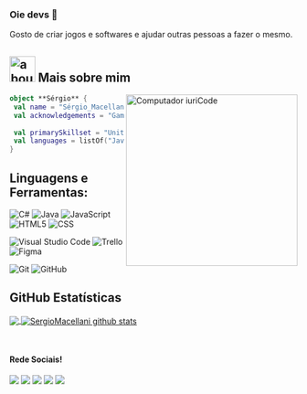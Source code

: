 ### Oie devs 👋

Gosto de criar jogos e softwares e ajudar outras pessoas a fazer o mesmo.

## <img width="45" alt="about" src="https://raw.github.com/elizarov/elizarov/master/about.png"> Mais sobre mim

<img src="https://raw.githubusercontent.com/MicaelliMedeiros/micaellimedeiros/master/image/computer-illustration.png" min-width="300px" max-width="300px" width="300px" align="right" alt="Computador iuriCode">


```kotlin
object **Sérgio** {
 val name = "Sérgio_Macellani"
 val acknowledgements = "Game_Dev"
 
 val primarySkillset = "Unity"
 val languages = listOf("Java", "Python", "C#", "HTML5", "JavaScript") 
}
```

## **Linguagens e Ferramentas:**  

  ![C#](https://img.shields.io/badge/-CSharp-333333?style=flat&logo=C%2B%2B&logoColor=green)
  ![Java](https://img.shields.io/badge/-Java-333333?style=flat&logo=Java&logoColor=007396)
  ![JavaScript](https://img.shields.io/badge/-JavaScript-333333?style=flat&logo=javascript)
  ![HTML5](https://img.shields.io/badge/-HTML5-333333?style=flat&logo=HTML5)
  ![CSS](https://img.shields.io/badge/-CSS-333333?style=flat&logo=CSS3&logoColor=1572B6)
  
  ![Visual Studio Code](https://img.shields.io/badge/-Visual%20Studio%20Code-333333?style=flat&logo=visual-studio-code&logoColor=007ACC)
  ![Trello](https://img.shields.io/badge/-Trello-333333?style=flat&logo=trello&logoColor=007ACC)
  ![Figma](https://img.shields.io/badge/-Figma-333333?style=flat&logo=figma&logoColor=007ACC)
  
  ![Git](https://img.shields.io/badge/-Git-333333?style=flat&logo=git)
  ![GitHub](https://img.shields.io/badge/-GitHub-333333?style=flat&logo=github)


## **GitHub Estatísticas**

<a href="https://github.com/SergioMacellani">
  <img align="center" src="https://github-readme-stats.vercel.app/api/top-langs/?username=SergioMacellani&theme=dracula&hide_langs_below=1" />
</a>

<a href="https://github.com/SergioMacellani">
 <img align="center" src="https://github-readme-stats.vercel.app/api?username=SergioMacellani&show_icons=true&theme=dracula&line_height=27" alt="SergioMacellani github stats"/>
</a>

[website]: https://sergiom.dev/
[twitter]: https://twitter.com/sergiomacellani
[youtube]: https://www.youtube.com/@SergiusSpace
[instagram]: https://www.instagram.com/sergiomacellani/
[linkedin]: https://www.linkedin.com/in/sergiomacellani/
<br>

#### Rede Sociais!
<p align="left">
  <a href="#" alt="Gmail">
  <img src="https://img.shields.io/badge/-Gmail-FF0000?style=flat-square&labelColor=FF0000&logo=gmail&logoColor=white&link=LINK-DO-SEU-EMAIL" /></a>

  <a href="#" alt="Linkedin">
  <img src="https://img.shields.io/badge/-Linkedin-0e76a8?style=flat-square&logo=Linkedin&logoColor=white&link=LINK-DO-SEU-LINKEDIN" /></a>

  <a href="#" alt="Twitter">
  <img src="https://img.shields.io/badge/-Twitter-blue?style=flat-square&labelColor=blue&logo=twitter&logoColor=white&link=API-DO-SEU-WHATSAPP"/></a>

  <a href="#" alt="ArtStation">
  <img src="https://img.shields.io/badge/-ArtStation-orange?style=flat-square&labelColor=orange&logo=artstation&logoColor=white&link=LINK-DO-SEU-FACEBOOK"/></a>

  <a href="#" alt="Instagram">
  <img src="https://img.shields.io/badge/-Instagram-DF0174?style=flat-square&labelColor=DF0174&logo=instagram&logoColor=white&link=LINK-DO-SEU-INSTAGRAM"/></a>
</p>  
